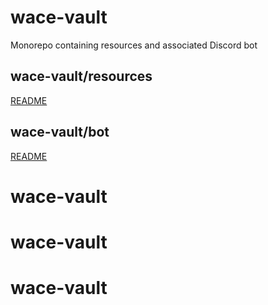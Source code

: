 # wace-vault
Monorepo containing resources and associated Discord bot

## wace-vault/resources
[README](https://github.com/wacedungeoner/wace/tree/main/resources#waceresources)

## wace-vault/bot
[README](https://github.com/wacedungeoner/wace/tree/main/bot#wacebot)

# wace-vault
# wace-vault
# wace-vault
